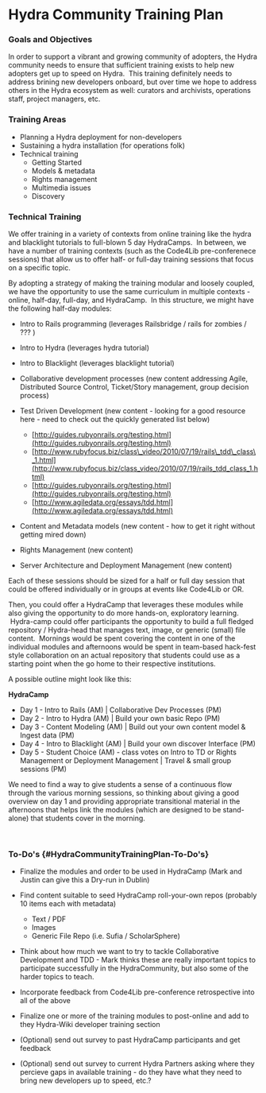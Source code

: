 # Hydra Community Training Plan

### Goals and Objectives

In order to support a vibrant and growing community of adopters, the Hydra community needs to ensure that sufficient training exists to help new adopters get up to speed on Hydra.  This training definitely needs to address brining new developers onboard, but over time we hope to address others in the Hydra ecosystem as well: curators and archivists, operations staff, project managers, etc.

### Training Areas

-   Planning a Hydra deployment for non-developers
-   Sustaining a hydra installation (for operations folk)
-   Technical training
    -   Getting Started
    -   Models & metadata
    -   Rights management
    -   Multimedia issues
    -   Discovery

### Technical Training

We offer training in a variety of contexts from online training like the hydra and blacklight tutorials to full-blown 5 day HydraCamps.  In between, we have a number of training contexts (such as the Code4Lib pre-conferenece sessions) that allow us to offer half- or full-day training sessions that focus on a specific topic.

By adopting a strategy of making the training modular and loosely coupled, we have the opportunity to use the same curriculum in multiple contexts - online, half-day, full-day, and HydraCamp.  In this structure, we might have the following half-day modules:

-   Intro to Rails programming (leverages Railsbridge / rails for zombies / ??? )
-   Intro to Hydra (leverages hydra tutorial)
-   Intro to Blacklight (leverages blacklight tutorial)
-   Collaborative development processes (new content addressing Agile, Distributed Source Control, Ticket/Story management, group decision process)
-   Test Driven Development (new content - looking for a good resource here - need to check out the quickly generated list below)
    -   [http://guides.rubyonrails.org/testing.html](http://guides.rubyonrails.org/testing.html)
    -   [http://www.rubyfocus.biz/class\_video/2010/07/19/rails\_tdd\_class\_1.html](http://www.rubyfocus.biz/class_video/2010/07/19/rails_tdd_class_1.html)
    -   [http://guides.rubyonrails.org/testing.html](http://guides.rubyonrails.org/testing.html)
    -   [http://www.agiledata.org/essays/tdd.html](http://www.agiledata.org/essays/tdd.html)

-   Content and Metadata models (new content - how to get it right without getting mired down)
-   Rights Management (new content)
-   Server Architecture and Deployment Management (new content)

Each of these sessions should be sized for a half or full day session that could be offered individually or in groups at events like Code4Lib or OR.

Then, you could offer a HydraCamp that leverages these modules while also giving the opportunity to do more hands-on, exploratory learning.  Hydra-camp could offer participants the opportunity to build a full fledged repository / Hydra-head that manages text, image, or generic (small) file content.  Mornings would be spent covering the content in one of the individual modules and afternoons would be spent in team-based hack-fest style collaboration on an actual repository that students could use as a starting point when the go home to their respective institutions.  

A possible outline might look like this:

**HydraCamp**

-   Day 1 - Intro to Rails (AM) | Collaborative Dev Processes (PM)
-   Day 2 - Intro to Hydra (AM) | Build your own basic Repo (PM)
-   Day 3 - Content Modeling (AM) | Build out your own content model & Ingest data (PM)
-   Day 4 - Intro to Blacklight (AM) | Build your own discover Interface (PM)
-   Day 5 - Student Choice (AM) - class votes on Intro to TD or Rights Management or Deployment Management | Travel & small group sessions (PM)

We need to find a way to give students a sense of a continuous flow through the various morning sessions, so thinking about giving a good overview on day 1 and providing appropriate transitional material in the afternoons that helps link the modules (which are designed to be stand-alone) that students cover in the morning.

 

### To-Do's {#HydraCommunityTrainingPlan-To-Do's}

-   Finalize the modules and order to be used in HydraCamp (Mark and Justin can give this a Dry-run in Dublin)
-   Find content suitable to seed HydraCamp roll-your-own repos (probably 10 items each with metadata)
    -   Text / PDF
    -   Images
    -   Generic File Repo (i.e. Sufia / ScholarSphere)

-   Think about how much we want to try to tackle Collaborative Development and TDD - Mark thinks these are really important topics to participate successfully in the HydraCommunity, but also some of the harder topics to teach.
-   Incorporate feedback from Code4Lib pre-conference retrospective into all of the above
-   Finalize one or more of the training modules to post-online and add to they Hydra-Wiki developer training section
-   (Optional) send out survey to past HydraCamp participants and get feedback
-   (Optional) send out survey to current Hydra Partners asking where they percieve gaps in available training - do they have what they need to bring new developers up to speed, etc.?

 
